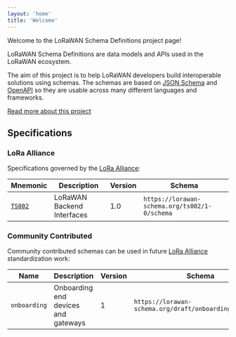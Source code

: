 ```yaml
---
layout: 'home'
title: 'Welcome'
---
```


Welcome to the LoRaWAN Schema Definitions project page!

LoRaWAN Schema Definitions are data models and APIs used in the LoRaWAN ecosystem.

The aim of this project is to help LoRaWAN developers build interoperable solutions using schemas. The schemas are based on [JSON Schema][json-schema] and [OpenAPI][open-api] so they are usable across many different languages and frameworks.

[Read more about this project](about.md)

## Specifications

### LoRa Alliance

Specifications governed by the [LoRa Alliance][lora-alliance]:

| Mnemonic | Description | Version | Schema |
--- | --- | --- | ---
[`TS002`](ts002/1-0) | LoRaWAN Backend Interfaces | 1.0 | `https://lorawan-schema.org/ts002/1-0/schema`

### Community Contributed

Community contributed schemas can be used in future [LoRa Alliance][lora-alliance] standardization work:

| Name | Description | Version | Schema |
--- | --- | --- | ---
`onboarding` | Onboarding end devices and gateways | 1 | `https://lorawan-schema.org/draft/onboarding/01/schema`

[json-schema]: https://json-schema.org
[open-api]: https://www.openapis.org/
[lora-alliance]: https://www.lora-alliance.org
